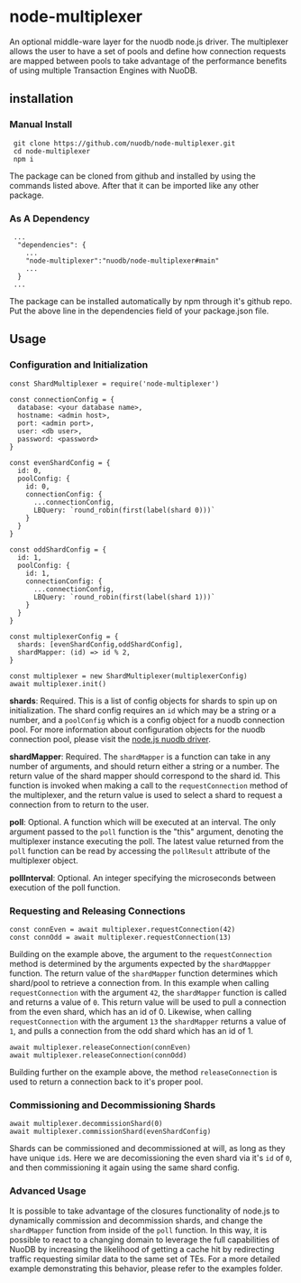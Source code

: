# node-multiplexer
An optional middle-ware layer for the nuodb node.js driver. The multiplexer allows the user to have a set of pools and define how connection requests are mapped between pools to take advantage of the performance benefits of using multiple Transaction Engines with NuoDB.

## installation

### Manual Install
```
 git clone https://github.com/nuodb/node-multiplexer.git
 cd node-multiplexer
 npm i
```

The package can be cloned from github and installed by using the commands listed above. After that it can be imported like any other package.

### As A Dependency

```
 ...
  "dependencies": {
    ...
    "node-multiplexer":"nuodb/node-multiplexer#main"
    ...
  }
 ...
```
The package can be installed automatically by npm through it's github repo. Put the above line in the dependencies field of your package.json file.

## Usage

### Configuration and Initialization
```
const ShardMultiplexer = require('node-multiplexer')

const connectionConfig = {
  database: <your database name>,
  hostname: <admin host>,
  port: <admin port>,
  user: <db user>,
  password: <password>
}

const evenShardConfig = {
  id: 0,
  poolConfig: {
    id: 0,
    connectionConfig: {
      ...connectionConfig,
      LBQuery: `round_robin(first(label(shard 0)))`
    }
  }
}

const oddShardConfig = {
  id: 1,
  poolConfig: {
    id: 1,
    connectionConfig: {
      ...connectionConfig,
      LBQuery: `round_robin(first(label(shard 1)))`
    }
  }
}

const multiplexerConfig = {
  shards: [evenShardConfig,oddShardConfig],
  shardMapper: (id) => id % 2,
}

const multiplexer = new ShardMultiplexer(multiplexerConfig)
await multiplexer.init()
```

**shards**: Required. This is a list of config objects for shards to spin up on initialization. The shard config requires an `id` which may be a string or a number, and a `poolConfig` which is a config object for a nuodb connection pool. For more information about configuration objects for the nuodb connection pool, please visit the [node.js nuodb driver](https://github.com/nuodb/node-nuodb).

**shardMapper**: Required. The `shardMapper` is a function can take in any number of arguments, and should return either a string or a number. The return value of the shard mapper should correspond to the shard id. This function is invoked when making a call to the `requestConnection` method of the multiplexer, and the return value is used to select a shard to request a connection from to return to the user.

**poll**: Optional. A function which will be executed at an interval. The only argument passed to the `poll` function is the "this" argument, denoting the multiplexer instance executing the poll. The latest value returned from the `poll` function can be read by accessing the `pollResult` attribute of the multiplexer object.

**pollInterval**: Optional. An integer specifying the microseconds between execution of the poll function.

### Requesting and Releasing Connections
```
const connEven = await multiplexer.requestConnection(42)
const connOdd = await multiplexer.requestConnection(13) 
```
Building on the example above, the argument to the `requestConnection` method is determined by the arguments expected by the `shardMappper` function. The return value of the `shardMapper` function determines which shard/pool to retrieve a connection from. In this example when calling `requestConnection` with the argument `42`, the `shardMapper` function is called and returns a value of `0`. This return value will be used to pull a connection from the even shard, which has an id of 0. Likewise, when calling `requestConnection` with the argument `13` the `shardMapper` returns a value of `1`, and pulls a connection from the odd shard which has an id of 1.

```
await multiplexer.releaseConnection(connEven)
await multiplexer.releaseConnection(connOdd)
```
Building further on the example above, the method `releaseConnection` is used to return a connection back to it's proper pool.

### Commissioning and Decommissioning Shards

```
await multiplexer.decommissionShard(0)
await multiplexer.commissionShard(evenShardConfig)
```

Shards can be commissioned and decommissioned at will, as long as they have unique `id`s. Here we are decomissioning the even shard via it's `id` of `0`, and then commissioning it again using the same shard config.

### Advanced Usage

It is possible to take advantage of the closures functionality of node.js to dynamically commission and decommission shards, and change the `shardMapper` function from inside of the `poll` function. In this way, it is possible to react to a changing domain to leverage the full capabilities of NuoDB by increasing the likelihood of getting a cache hit by redirecting traffic requesting similar data to the same set of TEs. For a more detailed example demonstrating this behavior, please refer to the examples folder.





